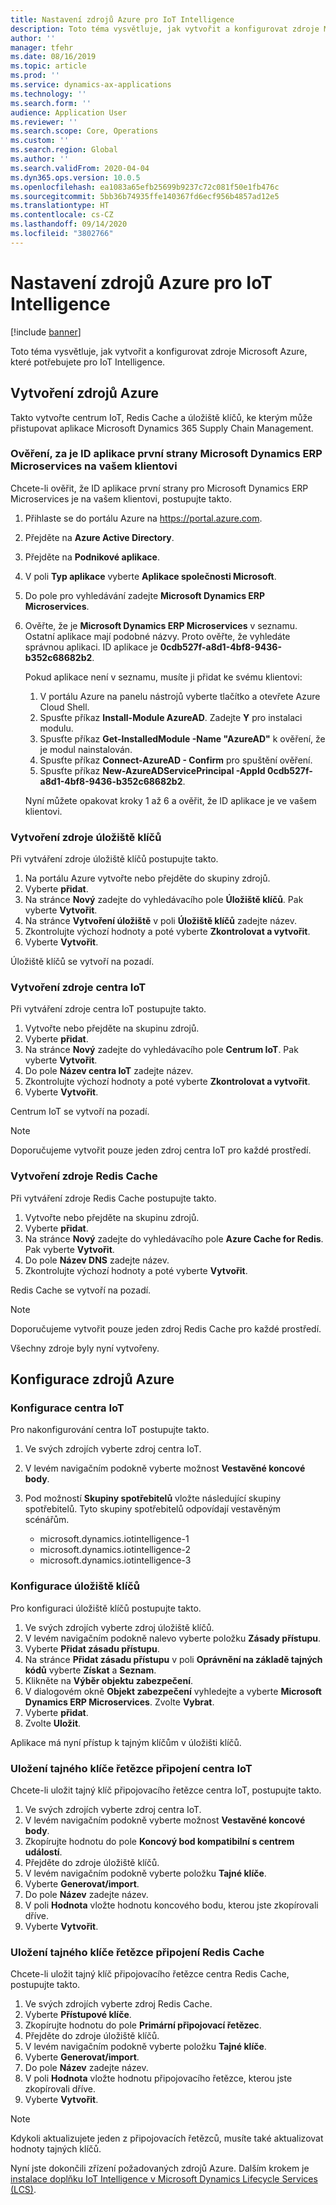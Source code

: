 ```yaml
---
title: Nastavení zdrojů Azure pro IoT Intelligence
description: Toto téma vysvětluje, jak vytvořit a konfigurovat zdroje Microsoft Azure, které potřebujete pro IoT Intelligence.
author: ''
manager: tfehr
ms.date: 08/16/2019
ms.topic: article
ms.prod: ''
ms.service: dynamics-ax-applications
ms.technology: ''
ms.search.form: ''
audience: Application User
ms.reviewer: ''
ms.search.scope: Core, Operations
ms.custom: ''
ms.search.region: Global
ms.author: ''
ms.search.validFrom: 2020-04-04
ms.dyn365.ops.version: 10.0.5
ms.openlocfilehash: ea1083a65efb25699b9237c72c081f50e1fb476c
ms.sourcegitcommit: 5bb36b74935ffe140367fd6ecf956b4857ad12e5
ms.translationtype: HT
ms.contentlocale: cs-CZ
ms.lasthandoff: 09/14/2020
ms.locfileid: "3802766"
---
```

# <a name="set-up-azure-resources-for-iot-intelligence"></a>Nastavení zdrojů Azure pro IoT Intelligence

[!include [banner](../../includes/banner.md)]

Toto téma vysvětluje, jak vytvořit a konfigurovat zdroje Microsoft Azure, které potřebujete pro IoT Intelligence.

## <a name="create-azure-resources"></a>Vytvoření zdrojů Azure

Takto vytvořte centrum IoT, Redis Cache a úložiště klíčů, ke kterým může přistupovat aplikace Microsoft Dynamics 365 Supply Chain Management.

### <a name="verify-that-the-microsoft-dynamics-erp-microservices-first-party-app-id-is-in-your-tenant"></a>Ověření, za je ID aplikace první strany Microsoft Dynamics ERP Microservices na vašem klientovi

Chcete-li ověřit, že ID aplikace první strany pro Microsoft Dynamics ERP Microservices je na vašem klientovi, postupujte takto.

1. Přihlaste se do portálu Azure na <https://portal.azure.com>.
2. Přejděte na **Azure Active Directory**.
3. Přejděte na **Podnikové aplikace**.
4. V poli **Typ aplikace** vyberte **Aplikace společnosti Microsoft**.
5. Do pole pro vyhledávání zadejte **Microsoft Dynamics ERP Microservices**.
6. Ověřte, že je **Microsoft Dynamics ERP Microservices** v seznamu. Ostatní aplikace mají podobné názvy. Proto ověřte, že vyhledáte správnou aplikaci. ID aplikace je **0cdb527f-a8d1-4bf8-9436-b352c68682b2**.

    Pokud aplikace není v seznamu, musíte ji přidat ke svému klientovi:

    1. V portálu Azure na panelu nástrojů vyberte tlačítko a otevřete Azure Cloud Shell.
    2. Spusťte příkaz **Install-Module AzureAD**. Zadejte **Y** pro instalaci modulu.
    3. Spusťte příkaz **Get-InstalledModule -Name "AzureAD"** k ověření, že je modul nainstalován.
    4. Spusťte příkaz **Connect-AzureAD - Confirm** pro spuštění ověření.
    5. Spusťte příkaz **New-AzureADServicePrincipal -AppId 0cdb527f-a8d1-4bf8-9436-b352c68682b2**.

    Nyní můžete opakovat kroky 1 až 6 a ověřit, že ID aplikace je ve vašem klientovi.

### <a name="create-a-key-vault-resource"></a>Vytvoření zdroje úložiště klíčů

Při vytváření zdroje úložiště klíčů postupujte takto.

1. Na portálu Azure vytvořte nebo přejděte do skupiny zdrojů.
2. Vyberte **přidat**.
3. Na stránce **Nový** zadejte do vyhledávacího pole **Úložiště klíčů**. Pak vyberte **Vytvořit**.
4. Na stránce **Vytvoření úložiště** v poli **Úložiště klíčů** zadejte název.
5. Zkontrolujte výchozí hodnoty a poté vyberte **Zkontrolovat a vytvořit**.
6. Vyberte **Vytvořit**.

Úložiště klíčů se vytvoří na pozadí.

### <a name="create-an-iot-hub-resource"></a>Vytvoření zdroje centra IoT

Při vytváření zdroje centra IoT postupujte takto.

1. Vytvořte nebo přejděte na skupinu zdrojů.
2. Vyberte **přidat**.
3. Na stránce **Nový** zadejte do vyhledávacího pole **Centrum IoT**. Pak vyberte **Vytvořit**.
4. Do pole **Název centra IoT** zadejte název.
5. Zkontrolujte výchozí hodnoty a poté vyberte **Zkontrolovat a vytvořit**.
6. Vyberte **Vytvořit**.

Centrum IoT se vytvoří na pozadí.

> [!NOTE]
> Doporučujeme vytvořit pouze jeden zdroj centra IoT pro každé prostředí.

### <a name="create-a-redis-cache-resource"></a>Vytvoření zdroje Redis Cache

Při vytváření zdroje Redis Cache postupujte takto.

1. Vytvořte nebo přejděte na skupinu zdrojů.
2. Vyberte **přidat**.
3. Na stránce **Nový** zadejte do vyhledávacího pole **Azure Cache for Redis**. Pak vyberte **Vytvořit**.
4. Do pole **Název DNS** zadejte název.
5. Zkontrolujte výchozí hodnoty a poté vyberte **Vytvořit**.

Redis Cache se vytvoří na pozadí.

> [!NOTE]
> Doporučujeme vytvořit pouze jeden zdroj Redis Cache pro každé prostředí.

Všechny zdroje byly nyní vytvořeny.

## <a name="configure-the-azure-resources"></a>Konfigurace zdrojů Azure

### <a name="configure-the-iot-hub"></a>Konfigurace centra IoT

Pro nakonfigurování centra IoT postupujte takto.

1. Ve svých zdrojích vyberte zdroj centra IoT.
2. V levém navigačním podokně vyberte možnost **Vestavěné koncové body**.
3. Pod možností **Skupiny spotřebitelů** vložte následující skupiny spotřebitelů. Tyto skupiny spotřebitelů odpovídají vestavěným scénářům.

    + microsoft.dynamics.iotintelligence-1
    + microsoft.dynamics.iotintelligence-2
    + microsoft.dynamics.iotintelligence-3

### <a name="configure-the-key-vault"></a>Konfigurace úložiště klíčů

Pro konfiguraci úložiště klíčů postupujte takto.

1. Ve svých zdrojích vyberte zdroj úložiště klíčů.
2. V levém navigačním podokně nalevo vyberte položku **Zásady přístupu**.
3. Vyberte **Přidat zásadu přístupu**.
4. Na stránce **Přidat zásadu přístupu** v poli **Oprávnění na základě tajných kódů** vyberte **Získat** a **Seznam**.
5. Klikněte na **Výběr objektu zabezpečení**.
6. V dialogovém okně **Objekt zabezpečení** vyhledejte a vyberte **Microsoft Dynamics ERP Microservices**. Zvolte **Vybrat**.
7. Vyberte **přidat**.
8. Zvolte **Uložit**.

Aplikace má nyní přístup k tajným klíčům v úložišti klíčů.

### <a name="save-the-iot-hub-connection-string-secret"></a>Uložení tajného klíče řetězce připojení centra IoT

Chcete-li uložit tajný klíč připojovacího řetězce centra IoT, postupujte takto.

1. Ve svých zdrojích vyberte zdroj centra IoT.
2. V levém navigačním podokně vyberte možnost **Vestavěné koncové body**.
3. Zkopírujte hodnotu do pole **Koncový bod kompatibilní s centrem událostí**.
4. Přejděte do zdroje úložiště klíčů.
5. V levém navigačním podokně vyberte položku **Tajné klíče**.
6. Vyberte **Generovat/import**.
7. Do pole **Název** zadejte název.
8. V poli **Hodnota** vložte hodnotu koncového bodu, kterou jste zkopírovali dříve.
9. Vyberte **Vytvořit**.

### <a name="save-the-redis-cache-connection-string-secret"></a>Uložení tajného klíče řetězce připojení Redis Cache

Chcete-li uložit tajný klíč připojovacího řetězce centra Redis Cache, postupujte takto.

1. Ve svých zdrojích vyberte zdroj Redis Cache.
2. Vyberte **Přístupové klíče**.
3. Zkopírujte hodnotu do pole **Primární připojovací řetězec**.
4. Přejděte do zdroje úložiště klíčů.
5. V levém navigačním podokně vyberte položku **Tajné klíče**.
6. Vyberte **Generovat/import**.
7. Do pole **Název** zadejte název.
8. V poli **Hodnota** vložte hodnotu připojovacího řetězce, kterou jste zkopírovali dříve.
9. Vyberte **Vytvořit**.

> [!NOTE]
> Kdykoli aktualizujete jeden z připojovacích řetězců, musíte také aktualizovat hodnoty tajných klíčů.

Nyní jste dokončili zřízení požadovaných zdrojů Azure. Dalším krokem je [instalace doplňku IoT Intelligence v Microsoft Dynamics Lifecycle Services (LCS)](iot-lcs-setup.md).
